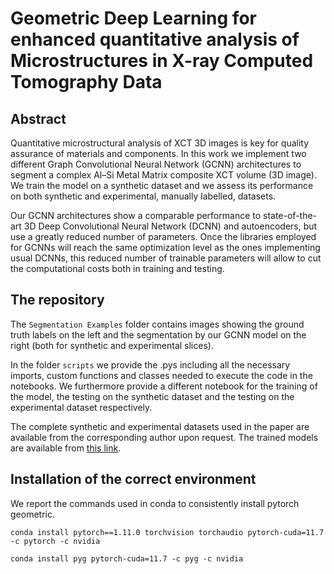 # Geometric Deep Learning for enhanced quantitative analysis of Microstructures in X-ray Computed Tomography Data

## Abstract

Quantitative microstructural analysis of XCT 3D images is key for quality assurance of materials and components. In this work we
implement two different Graph Convolutional Neural Network (GCNN) architectures to segment a complex Al–Si Metal Matrix composite XCT volume (3D image). We train the model on a synthetic dataset and we assess its performance on both synthetic and experimental, manually labelled, datasets. 

Our GCNN architectures show a comparable performance to state-of-the-art 3D Deep Convolutional Neural Network (DCNN) and autoencoders, but use a greatly reduced number of parameters. Once the libraries employed for GCNNs will reach the same optimization level as the ones implementing usual DCNNs, this reduced number of trainable parameters will allow to cut the computational costs both in training and testing.

## The repository

The `Segmentation Examples` folder contains images showing the ground truth labels on the left and the segmentation by our GCNN model on the right (both for synthetic and experimental slices).

In the folder `scripts` we provide the .pys including all the necessary imports, custom functions and classes needed to execute the code in the notebooks. We furthermore provide a different notebook for the training of the model, the testing on the synthetic dataset and the testing on the experimental dataset respectively.

The complete synthetic and experimental datasets used in the paper are available from the corresponding author upon request. The trained models are available from [this link](https://liveunibo-my.sharepoint.com/:f:/g/personal/ferdinando_zanchett2_unibo_it/EmIJsOuc311MqaonANsFLU4BUuXTnRbOWu0_5Yv33KptWg?e=rJZTgm).

## Installation of the correct environment

We report the commands used in conda to consistently install pytorch geometric.

```
conda install pytorch==1.11.0 torchvision torchaudio pytorch-cuda=11.7 -c pytorch -c nvidia 

conda install pyg pytorch-cuda=11.7 -c pyg -c nvidia 
```
